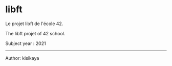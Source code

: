 # libft
Le projet libft de l'école 42.

The libft projet of 42 school. 

Subject year : 2021
- - - - - - - - - - - - - - -

Author: kisikaya
